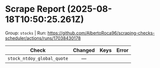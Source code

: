# Scrape Report (2025-08-18T10:50:25.261Z)

Group: `stocks`  |  Run: https://github.com/AlbertoRoca96/scraping-checks-scheduler/actions/runs/17038430178

| Check | Changed | Keys | Error |
|---|:---:|:--|:--|
| `stock_ntdoy_global_quote` | — |  |  |
